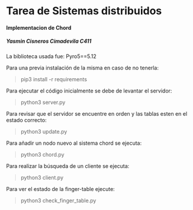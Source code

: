 # Tarea de Sistemas distribuidos

#### Implementacion de Chord
##### Yasmin Cisneros Cimadevila C411

La biblioteca usada fue:
Pyro5==5.12

Para una previa instalación de la misma en caso de no tenerla:

> pip3 install -r requirements

Para ejecutar el código inicialmente se debe de levantar el servidor:

> python3 server.py

Para revisar que el servidor se encuentre en orden y las tablas esten en el estado correcto:

> python3 update.py

Para añadir un nodo nuevo al sistema chord se ejecuta:

> python3 chord.py

Para realizar la búsqueda de un cliente se ejecuta:

> python3 client.py

Para ver el estado de la finger-table ejecute:

> python3 check_finger_table.py